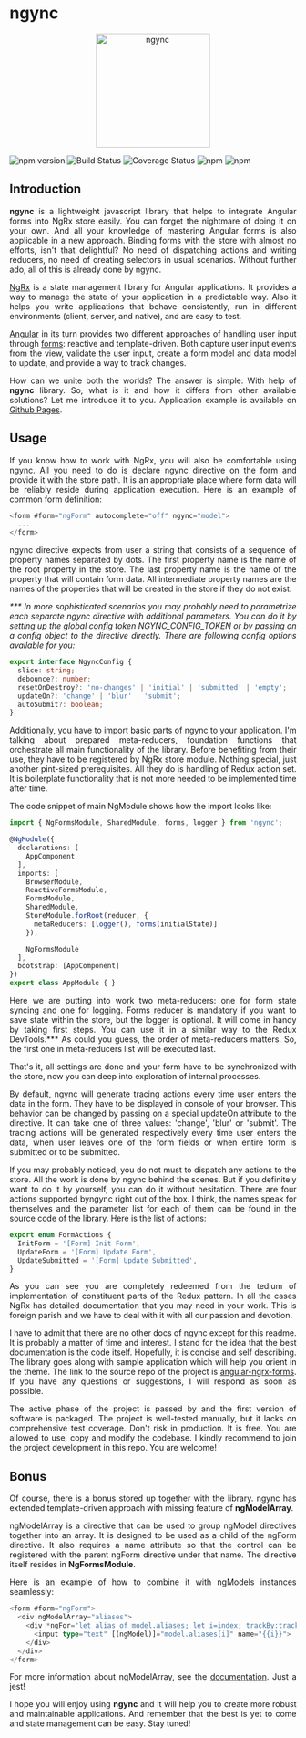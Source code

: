 <h1>ngync</h1>

<p align="center">
  <img src="https://raw.githubusercontent.com/oleksii-shepel/angular-ngrx-forms/324aeb7e314964a6d733316e3d33c633cc14a39e/projects/ngync/src/maskot_funny.svg" alt="ngync" width="200"/>
</p>

  ![npm version](https://badge.fury.io/js/ngync.svg)
  ![Build Status](https://github.com/oleksii-shepel/angular-ngrx-forms/workflows/build/badge.svg)
  ![Coverage Status](https://coveralls.io/repos/github/oleksii-shepel/angular-ngrx-forms/badge.svg?branch=master)
  ![npm](https://img.shields.io/npm/dt/ngync.svg)
  ![npm](https://img.shields.io/npm/l/ngync.svg)

<h2>Introduction</h2>
<p align="justify">
<b>ngync</b> is a lightweight javascript library that helps to integrate Angular forms into NgRx store easily. You can forget the nightmare of doing it on your own. And all your knowledge of mastering Angular forms is also applicable in a new approach. Binding forms with the store with almost no efforts, isn't that delightful? No need of dispatching actions and writing reducers, no need of creating selectors in usual scenarios. Without further ado, all of this is already done by ngync.
</p>
<p align="justify">
<a href="https://ngrx.io/">NgRx</a> is a state management library for Angular applications. It provides a way to manage the state of your application in a predictable way. Also it helps you write applications that behave consistently, run in different environments (client, server, and native), and are easy to test.
</p>
<p align="justify">
<a href="https://angular.io/">Angular</a> in its turn provides two different approaches of handling user input through <a href="https://angular.io/guide/forms-overview">forms</a>: reactive and template-driven. Both capture user input events from the view, validate the user input, create a form model and data model to update, and provide a way to track changes.
</p>
<p align="justify">
How can we unite both the worlds? The answer is simple: With help of <b>ngync</b> library. So, what is it and how it differs from other available solutions? Let me introduce it to you. Application example is available on <a href="https://oleksii-shepel.github.io/angular-ngrx-forms/">Github Pages</a>.</p>
<h2>Usage</h2>
<p align="justify">
If you know how to work with NgRx, you will also be comfortable using ngync. All you need to do is declare ngync directive on the form and provide it with the store path. It is an appropriate place where form data will be reliably reside during application execution. Here is an example of common form definition:
</p>

```typescript
<form #form="ngForm" autocomplete="off" ngync="model">
  ...
</form>
```

<p align="justify">
ngync directive expects from user a string that consists of a sequence of property names separated by dots. The first property name is the name of the root property in the store. The last property name is the name of the property that will contain form data. All intermediate property names are the names of the properties that will be created in the store if they do not exist.
</p>
<p align="justify">
<i>*** In more sophisticated scenarios you may probably need to parametrize each separate ngync directive with additional parameters. You can do it by setting up the global config token NGYNC_CONFIG_TOKEN or by passing on a config object to the directive directly. There are following config options available for you:</i>
</p>

```typescript
export interface NgyncConfig {
  slice: string;
  debounce?: number;
  resetOnDestroy?: 'no-changes' | 'initial' | 'submitted' | 'empty';
  updateOn?: 'change' | 'blur' | 'submit';
  autoSubmit?: boolean;
}
```

<p align="justify">
Additionally, you have to import basic parts of ngync to your application. I'm talking about prepared meta-reducers, foundation functions that orchestrate all main functionality of the library. Вefore benefiting from their use, they have to be registered by NgRx store module. Nothing special, just another pint-sized prerequisites. All they do is handling of Redux action set. It is boilerplate functionality that is not more needed to be implemented time after time.
</p>
<p align="justify">
The code snippet of main NgModule shows how the import looks like:
</p>

```typescript
import { NgFormsModule, SharedModule, forms, logger } from 'ngync';

@NgModule({
  declarations: [
    AppComponent
  ],
  imports: [
    BrowserModule,
    ReactiveFormsModule,
    FormsModule,
    SharedModule,
    StoreModule.forRoot(reducer, {
      metaReducers: [logger(), forms(initialState)]
    }),

    NgFormsModule
  ],
  bootstrap: [AppComponent]
})
export class AppModule { }
```

<p align="justify">
Here we are putting into work two meta-reducers: one for form state syncing and one for logging. Forms reducer is mandatory if you want to save state within the store, but the logger is optional. It will come in handy by taking first steps. You can use it in a similar way to the Redux DevTools.*** As could you guess, the order of meta-reducers matters. So, the first one in meta-reducers list will be executed last. 
</p>
<p align="justify">
That's it, all settings are done and your form have to be synchronized with the store, now you can deep into exploration of internal processes.
</p>
<p align="justify">
By default, ngync will generate tracing actions every time user enters the data in the form. They have to be displayed in console of your browser. This behavior can be changed by passing on a special updateOn attribute to the directive. It can take one of three values: 'change', 'blur' or 'submit'. The tracing actions will be generated respectively every time user enters the data, when user leaves one of the form fields or when entire form is submitted or to be submitted.
</p>
<p align="justify">
If you may probably noticed, you do not must to dispatch any actions to the store. All the work is done by ngync behind the scenes. But if you definitely want to do it by yourself, you can do it without hesitation. There are four actions supported byngync right out of the box. I think, the names speak for themselves and the parameter list for each of them can be found in the source code of the library. Here is the list of actions:
</p>

```typescript
export enum FormActions {
  InitForm = '[Form] Init Form',
  UpdateForm = '[Form] Update Form',
  UpdateSubmitted = '[Form] Update Submitted',
}
```

<p align="justify">
As you can see you are completely redeemed from the tedium of implementation of constituent parts of the Redux pattern. In all the cases NgRx has detailed documentation that you may need in your work. This is foreign parish and we have to deal with it with all our passion and devotion.
</p>
<p align="justify">
I have to admit that there are no other docs of ngync except for this readme. It is probably a matter of time and interest. I stand for the idea that the best documentation is the code itself. Hopefully, it is concise and self describing. The library goes along with sample application which will help you orient in the theme. The link to the source repo of the project is <a href="https://github.com/oleksii-shepel/angular-ngrx-forms.git">angular-ngrx-forms</a>. If you have any questions or suggestions, I will respond as soon as possible.
</p>
<p align="justify">
The active phase of the project is passed by and the first version of software is packaged. The project is well-tested manually, but it lacks on comprehensive test coverage. Don't risk in production. It is free. You are allowed to use, copy and modify the codebase. I kindly recommend to join the project development in this repo. You are welcome!
</p>

<h2>Bonus</h2>
<p align="justify">
Of course, there is a bonus stored up together with the library. ngync has extended template-driven approach with missing feature of <b>ngModelArray</b>.
</p>
<p align="justify">
ngModelArray is a directive that can be used to group ngModel directives together into an array. It is designed to be used as a child of the ngForm directive. It also requires a name attribute so that the control can be registered with the parent ngForm directive under that name. The directive itself resides in <b>NgFormsModule</b>.
</p>
<p align="justify">
Here is an example of how to combine it with ngModels instances seamlessly:
</p>

```typescript
<form #form="ngForm">
  <div ngModelArray="aliases">
    <div *ngFor="let alias of model.aliases; let i=index; trackBy:trackById;">
      <input type="text" [(ngModel)]="model.aliases[i]" name="{{i}}">
    </div>
  </div>
</form>
```

<p align="justify">
For more information about ngModelArray, see the <a href="https://angular.io/api/forms/NgModelArray">documentation</a>. Just a jest!
</p>
<p align="justify">
I hope you will enjoy using <b>ngync</b> and it will help you to create more robust and maintainable applications. And remember that the best is yet to come and state management can be easy. Stay tuned!
</p>

